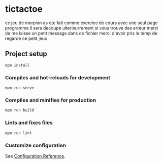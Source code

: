 # tictactoe
 ce jeu de morpion as ete fait comme exercice de cours
 avec une seul page programme
 il sera decoupe ulterieurrement
 si vous trouve des erreur merci de me laisse un petit message dans ce fichier
 merci d'avoir pris le temp de regarde ce petit jeux
 
## Project setup
```
npm install
```

### Compiles and hot-reloads for development
```
npm run serve
```

### Compiles and minifies for production
```
npm run build
```

### Lints and fixes files
```
npm run lint
```

### Customize configuration
See [Configuration Reference](https://cli.vuejs.org/config/).

